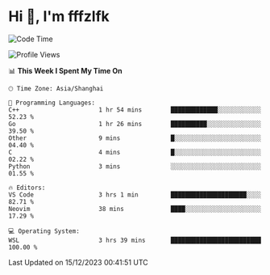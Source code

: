 # Hi 👋, I'm fffzlfk

<!--START_SECTION:waka-->
![Code Time](http://img.shields.io/badge/Code%20Time-621%20hrs%2012%20mins-blue)

![Profile Views](http://img.shields.io/badge/Profile%20Views-0-blue)

📊 **This Week I Spent My Time On** 

```text
🕑︎ Time Zone: Asia/Shanghai

💬 Programming Languages: 
C++                      1 hr 54 mins        █████████████░░░░░░░░░░░░   52.23 % 
Go                       1 hr 26 mins        ██████████░░░░░░░░░░░░░░░   39.50 % 
Other                    9 mins              █░░░░░░░░░░░░░░░░░░░░░░░░   04.40 % 
C                        4 mins              █░░░░░░░░░░░░░░░░░░░░░░░░   02.22 % 
Python                   3 mins              ░░░░░░░░░░░░░░░░░░░░░░░░░   01.55 % 

🔥 Editors: 
VS Code                  3 hrs 1 min         █████████████████████░░░░   82.71 % 
Neovim                   38 mins             ████░░░░░░░░░░░░░░░░░░░░░   17.29 % 

💻 Operating System: 
WSL                      3 hrs 39 mins       █████████████████████████   100.00 % 
```


 Last Updated on 15/12/2023 00:41:51 UTC
<!--END_SECTION:waka-->
